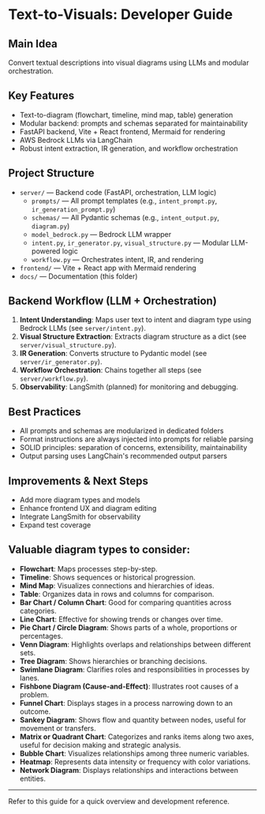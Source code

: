 
# Text-to-Visuals: Developer Guide

## Main Idea
Convert textual descriptions into visual diagrams using LLMs and modular orchestration.

## Key Features
- Text-to-diagram (flowchart, timeline, mind map, table) generation
- Modular backend: prompts and schemas separated for maintainability
- FastAPI backend, Vite + React frontend, Mermaid for rendering
- AWS Bedrock LLMs via LangChain
- Robust intent extraction, IR generation, and workflow orchestration

## Project Structure
- `server/` — Backend code (FastAPI, orchestration, LLM logic)
	- `prompts/` — All prompt templates (e.g., `intent_prompt.py`, `ir_generation_prompt.py`)
	- `schemas/` — All Pydantic schemas (e.g., `intent_output.py`, `diagram.py`)
	- `model_bedrock.py` — Bedrock LLM wrapper
	- `intent.py`, `ir_generator.py`, `visual_structure.py` — Modular LLM-powered logic
	- `workflow.py` — Orchestrates intent, IR, and rendering
- `frontend/` — Vite + React app with Mermaid rendering
- `docs/` — Documentation (this folder)

## Backend Workflow (LLM + Orchestration)
1. **Intent Understanding**: Maps user text to intent and diagram type using Bedrock LLMs (see `server/intent.py`).
2. **Visual Structure Extraction**: Extracts diagram structure as a dict (see `server/visual_structure.py`).
3. **IR Generation**: Converts structure to Pydantic model (see `server/ir_generator.py`).
4. **Workflow Orchestration**: Chains together all steps (see `server/workflow.py`).
5. **Observability**: LangSmith (planned) for monitoring and debugging.

## Best Practices
- All prompts and schemas are modularized in dedicated folders
- Format instructions are always injected into prompts for reliable parsing
- SOLID principles: separation of concerns, extensibility, maintainability
- Output parsing uses LangChain's recommended output parsers

## Improvements & Next Steps
- Add more diagram types and models
- Enhance frontend UX and diagram editing
- Integrate LangSmith for observability
- Expand test coverage

## Valuable diagram types to consider:
- **Flowchart**: Maps processes step-by-step.
- **Timeline**: Shows sequences or historical progression.
- **Mind Map**: Visualizes connections and hierarchies of ideas.
- **Table**: Organizes data in rows and columns for comparison.
- **Bar Chart / Column Chart**: Good for comparing quantities across categories.
- **Line Chart**: Effective for showing trends or changes over time.
- **Pie Chart / Circle Diagram**: Shows parts of a whole, proportions or percentages.
- **Venn Diagram**: Highlights overlaps and relationships between different sets.
- **Tree Diagram**: Shows hierarchies or branching decisions.
- **Swimlane Diagram**: Clarifies roles and responsibilities in processes by lanes.
- **Fishbone Diagram (Cause-and-Effect)**: Illustrates root causes of a problem.
- **Funnel Chart**: Displays stages in a process narrowing down to an outcome.
- **Sankey Diagram**: Shows flow and quantity between nodes, useful for movement or transfers.
- **Matrix or Quadrant Chart**: Categorizes and ranks items along two axes, useful for decision making and strategic analysis.
- **Bubble Chart**: Visualizes relationships among three numeric variables.
- **Heatmap**: Represents data intensity or frequency with color variations.
- **Network Diagram**: Displays relationships and interactions between entities.

---
Refer to this guide for a quick overview and development reference.
